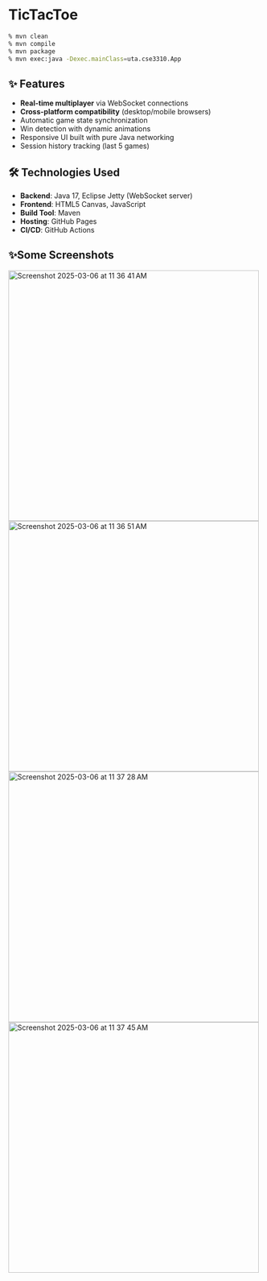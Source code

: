 # TicTacToe

```bash
% mvn clean
% mvn compile
% mvn package
% mvn exec:java -Dexec.mainClass=uta.cse3310.App
```
 
## ✨ Features
- **Real-time multiplayer** via WebSocket connections
- **Cross-platform compatibility** (desktop/mobile browsers)
- Automatic game state synchronization
- Win detection with dynamic animations
- Responsive UI built with pure Java networking
- Session history tracking (last 5 games)

## 🛠 Technologies Used
- **Backend**: Java 17, Eclipse Jetty (WebSocket server)
- **Frontend**: HTML5 Canvas, JavaScript
- **Build Tool**: Maven
- **Hosting**: GitHub Pages
- **CI/CD**: GitHub Actions

## ✨Some Screenshots


<img width="498" alt="Screenshot 2025-03-06 at 11 36 41 AM" src="https://github.com/user-attachments/assets/336f2dca-fd4d-47aa-8e4b-a15863bf67b3" />
<img width="498" alt="Screenshot 2025-03-06 at 11 36 51 AM" src="https://github.com/user-attachments/assets/994823d7-bad8-4096-a7a8-5009be213780" />

<img width="498" alt="Screenshot 2025-03-06 at 11 37 28 AM" src="https://github.com/user-attachments/assets/2d8f8de4-342f-47d6-808a-dab5a59caeae" />
<img width="498" alt="Screenshot 2025-03-06 at 11 37 45 AM" src="https://github.com/user-attachments/assets/99fbb721-fc93-472a-a356-5190e0adb82d" />




